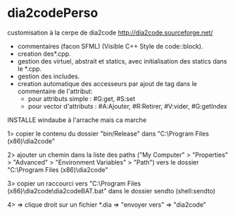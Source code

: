 ﻿# dia2codePerso
customisation à la cerpe de dia2code http://dia2code.sourceforge.net/
  - commentaires (facon SFML)  (Visible C++ Style de code::block).
  - creation des*.cpp.
  - gestion des virtuel, abstrait et statics, avec initialisation des statics dans le *.cpp.
  - gestion des includes.
  - creation automatique des accesseurs par ajout de tag dans le commentaire de l'attribut:
	- pour attributs simple : #G:get, #S:set
	- pour vector d'attributs : #A:Ajouter, #R:Retirer, #V:vider, #G:getIndex





INSTALLE windaube à l'arrache mais ca marche

	
1> 	copier le contenu du dossier "bin/Release" dans "C:\Program Files (x86)\dia2code"

2>	ajouter un chemin dans la liste des paths
			("My Computer" > "Properties" > "Advanced" > "Environment Variables" > "Path")
			vers le dossier "C:\Program Files (x86)\dia2code"
			

3>	copier un raccourci vers "C:\Program Files (x86)\dia2code\dia2codeBAT.bat" dans le dossier sendto (shell:sendto)


4>	=> clique droit sur un fichier *.dia => "envoyer vers"  => "dia2code"
